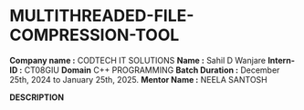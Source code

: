 # MULTITHREADED-FILE-COMPRESSION-TOOL

**Company name :** CODTECH IT SOLUTIONS
**Name :** Sahil D Wanjare
**Intern-ID :** CT08GIU
**Domain**  C++ PROGRAMMING
**Batch Duration :** December 25th, 2024 to January 25th, 2025.
**Mentor Name :** NEELA SANTOSH

**DESCRIPTION**
